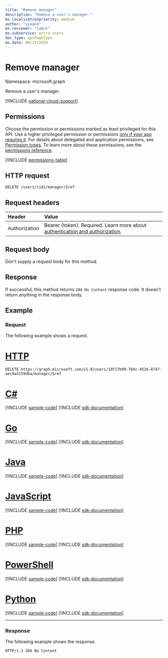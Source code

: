 ```yaml
---
title: "Remove manager"
description: "Remove a user's manager."
ms.localizationpriority: medium
author: "yyuank"
ms.reviewer: "iamut"
ms.subservice: entra-users
doc_type: apiPageType
ms.date: 04/17/2024
---
```


# Remove manager

Namespace: microsoft.graph

Remove a user's manager.

[!INCLUDE [national-cloud-support](../../includes/all-clouds.md)]

## Permissions

Choose the permission or permissions marked as least privileged for this API. Use a higher privileged permission or permissions [only if your app requires it](/graph/permissions-overview#best-practices-for-using-microsoft-graph-permissions). For details about delegated and application permissions, see [Permission types](/graph/permissions-overview#permission-types). To learn more about these permissions, see the [permissions reference](/graph/permissions-reference).

<!-- { "blockType": "permissions", "name": "user_delete_manager" } -->
[!INCLUDE [permissions-table](../includes/permissions/user-delete-manager-permissions.md)]

## HTTP request

<!-- { "blockType": "ignored" } -->
```http
DELETE /users/{id}/manager/$ref
```

## Request headers

| Header       | Value |
|:---------------|:----------|
|Authorization|Bearer {token}. Required. Learn more about [authentication and authorization](/graph/auth/auth-concepts).|

## Request body

Don't supply a request body for this method.

## Response

If successful, this method returns `204 No Content` response code. It doesn't return anything in the response body.

## Example

### Request

The following example shows a request.

# [HTTP](#tab/http)
<!-- {
  "blockType": "request",
  "name": "remove_manager"
}-->
```http
DELETE https://graph.microsoft.com/v1.0/users/10f17b99-784c-4526-8747-aec8a3159d6a/manager/$ref
```

# [C#](#tab/csharp)
[!INCLUDE [sample-code](../includes/snippets/csharp/remove-manager-csharp-snippets.md)]
[!INCLUDE [sdk-documentation](../includes/snippets/snippets-sdk-documentation-link.md)]

# [Go](#tab/go)
[!INCLUDE [sample-code](../includes/snippets/go/remove-manager-go-snippets.md)]
[!INCLUDE [sdk-documentation](../includes/snippets/snippets-sdk-documentation-link.md)]

# [Java](#tab/java)
[!INCLUDE [sample-code](../includes/snippets/java/remove-manager-java-snippets.md)]
[!INCLUDE [sdk-documentation](../includes/snippets/snippets-sdk-documentation-link.md)]

# [JavaScript](#tab/javascript)
[!INCLUDE [sample-code](../includes/snippets/javascript/remove-manager-javascript-snippets.md)]
[!INCLUDE [sdk-documentation](../includes/snippets/snippets-sdk-documentation-link.md)]

# [PHP](#tab/php)
[!INCLUDE [sample-code](../includes/snippets/php/remove-manager-php-snippets.md)]
[!INCLUDE [sdk-documentation](../includes/snippets/snippets-sdk-documentation-link.md)]

# [PowerShell](#tab/powershell)
[!INCLUDE [sample-code](../includes/snippets/powershell/remove-manager-powershell-snippets.md)]
[!INCLUDE [sdk-documentation](../includes/snippets/snippets-sdk-documentation-link.md)]

# [Python](#tab/python)
[!INCLUDE [sample-code](../includes/snippets/python/remove-manager-python-snippets.md)]
[!INCLUDE [sdk-documentation](../includes/snippets/snippets-sdk-documentation-link.md)]

---

### Response

The following example shows the response.

<!-- {
  "blockType": "response"
} -->
```http
HTTP/1.1 204 No Content
```

<!-- uuid: 7ac5b390-b3bf-11ed-afa1-0242ac120002
2023-02-23 22:41:30 UTC -->
<!-- {
  "type": "#page.annotation",
  "description": "Remove a user's manager",
  "keywords": "",
  "section": "documentation",
  "tocPath": "",
  "suppressions": [
  ]
}-->
